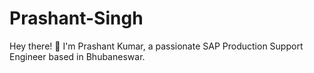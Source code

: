 # Prashant-Singh
Hey there! 👋 I'm Prashant Kumar, a passionate SAP Production Support Engineer based in Bhubaneswar. 
